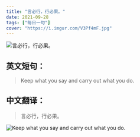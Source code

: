 ```yaml
---
title: "言必行，行必果。"
date: 2021-09-28
tags: ["每日一句"]
cover: "https://i.imgur.com/V3Pf4mF.jpg"
---
```


![言必行，行必果。](https://i.imgur.com/M1TouEm.jpg)

## 英文短句：
> Keep what you say and carry out what you do.

<!--more-->

## 中文翻译：
> 言必行，行必果。

![Keep what you say and carry out what you do.](https://i.imgur.com/Mbxsi8C.jpg)

